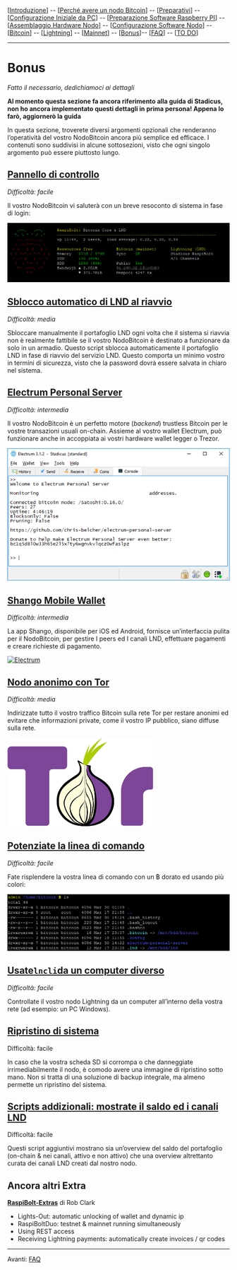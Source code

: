  
[[Introduzione](README.md)] -- [[Perché avere un nodo Bitcoin](01.Perchè_avere_un_nodo_Bitcoin.md)] -- [[Preparativi](02.Preparativi.md)]  -- [[Configurazione Iniziale da PC](03.Configurazione_iniziale_dell'Hardware.md)] -- [[Preparazione Software Raspberry PI](04.Configurazione_Iniziale_dell'Hardware_RaspberryPI.md )] -- [[Assemblaggio Hardware Nodo](05.Assemblaggio_Hardware_del_nodo.md)] -- [[Configurazione Software Nodo](06.Configurazione_RaspberryPi.md)] -- [[Bitcoin](07.Bitcoin.md)] -- [[Lightning](08.Lightning.md)] -- [[Mainnet](09.Mainnet.md)] -- [[Bonus](10.Bonus.md)]-- [[FAQ](099.FAQ.md)] -- [[TO DO](999.2do.md)]
 
-------
# Bonus 


*Fatto il necessario, dedichiamoci ai dettagli*


**Al momento questa sezione fa ancora riferimento alla guida di Stadicus, non ho ancora implementato questi dettagli in prima persona! Appena lo farò, aggiornerò la guida**

In questa sezione, troverete diversi argomenti opzionali che renderanno l’operatività del vostro NodoBitcoin ancora più semplice ed efficace. I contenuti sono suddivisi in alcune sottosezioni, visto che ogni singolo argomento può essere piuttosto lungo.

## [**Pannello di controllo**](https://github.com/Stadicus/guides/blob/master/raspibolt/raspibolt_61_system-overview.md)

*Difficoltà: facile*

Il vostro NodoBitcoin vi saluterà con un breve resoconto di sistema in fase di login:

[![MotD system overview]( https://github.com/Stadicus/guides/blob/master/raspibolt/images/60_status_overview.png)]( https://github.com/Stadicus/guides/blob/master/raspibolt/raspibolt_61_system-overview.md)

## [Sblocco automatico di LND al riavvio]( https://github.com/Stadicus/guides/blob/master/raspibolt/raspibolt_6A_auto-unlock.md)

*Difficoltà: media*

Sbloccare manualmente il portafoglio LND ogni volta che il sistema si riavvia non è realmente fattibile se il vostro NodoBitcoin è destinato a funzionare da solo in un armadio. Questo script sblocca automaticamente il portafoglio LND in fase di riavvio del servizio LND. Questo comporta un minimo vostro in termini di sicurezza, visto che la password dovrà essere salvata in chiaro nel sistema.

 ## [**Electrum Personal Server**]( https://github.com/Stadicus/guides/blob/master/raspibolt/raspibolt_64_electrum.md)

*Difficoltà: intermedia*


Il vostro NodoBitcoin è un perfetto motore (*backend*) trustless Bitcoin per le vostre transazioni usuali on-chain. Assieme al vostro wallet Electrum, può funzionare anche in accoppiata ai vostri hardware wallet legger o Trezor.

[![Electrum]( https://github.com/Stadicus/guides/blob/master/raspibolt/images/60_eps_electrumwallet.png)]( https://github.com/Stadicus/guides/blob/master/raspibolt/raspibolt_64_electrum.md)

## [**Shango Mobile Wallet**]( https://github.com/Stadicus/guides/blob/master/raspibolt/raspibolt_68_shango.md)

*Difficoltà: intermedia*

La app Shango, disponibile per iOS ed Android, fornisce un’interfaccia pulita per il NodoBitcoin, per gestire I peers ed I canali LND, effettuare pagamenti e creare richieste di pagamento. 

[![Electrum]( https://github.com/Stadicus/guides/blob/master/raspibolt/images/60_shango.png)]( https://github.com/Stadicus/guides/blob/master/raspibolt/raspibolt_68_shango.md)

## [**Nodo anonimo con Tor**]( https://github.com/Stadicus/guides/blob/master/raspibolt/raspibolt_69_tor.md)

*Difficoltà: media*

Indirizzate tutto il vostro traffico Bitcoin sulla rete Tor per restare anonimi ed evitare che informazioni private, come il vostro IP pubblico, siano diffuse sulla rete.

[![Tor]( https://github.com/Stadicus/guides/blob/master/raspibolt/images/69_tor.png)]( https://github.com/Stadicus/guides/blob/master/raspibolt/raspibolt_69_tor.md)

## [**Potenziate la linea di comando**]( https://github.com/Stadicus/guides/blob/master/raspibolt/raspibolt_62_commandline.md)

*Difficoltà: facile*

Fate risplendere la vostra linea di comando con un ฿ dorato ed usando più colori:

[![Prompt potenziato]( https://github.com/Stadicus/guides/blob/master/raspibolt/images/60_pimp_prompt_result.png)](raspibolt_62_commandline.md)

## [**Usate`lncli`da un computer diverso**]( https://github.com/Stadicus/guides/blob/master/raspibolt/raspibolt_66_remote_lncli.md)

*Difficoltà: facile*

Controllate il vostro nodo Lightning da un computer all’interno della vostra rete (ad esempio: un PC Windows).

## [**Ripristino di sistema**]( https://github.com/Stadicus/guides/blob/master/raspibolt/raspibolt_65_system-recovery.md)

Difficoltà: facile

In caso che la vostra scheda SD si corrompa o che danneggiate irrimediabilmente il nodo, è comodo avere una immagine di ripristino sotto mano. Non si tratta di una soluzione di backup integrale, ma almeno permette un ripristino del sistema. 

## [Scripts addizionali: mostrate il saldo ed i canali LND]( https://github.com/Stadicus/guides/blob/master/raspibolt/raspibolt_67_additional-scripts.md)

Difficoltà: facile

Questi script aggiuntivi mostrano sia un’overview del saldo del portafoglio (on-chain & nei canali, attivo e non attivo) che una overview altrettanto curata dei canali LND creati dal nostro nodo.

## Ancora altri Extra

**[RaspiBolt-Extras](https://github.com/robclark56/RaspiBolt-Extras/blob/master/README.md)** di Rob Clark
* Lights-Out: automatic unlocking of wallet and dynamic ip
* RaspiBoltDuo: testnet & mainnet running simultaneously
* Using REST access
* Receiving Lightning payments: automatically create invoices / qr codes

------

Avanti: [FAQ](099.FAQ.md)

